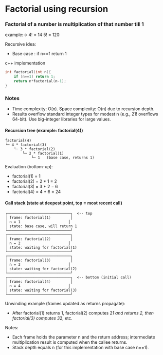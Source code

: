 # Factorial using recursion

### Factorial of a number is multiplication of that number till 1 

example:-> 4! = 14
5! = 120

Recursive idea:
- Base case :  if n==1 return 1

c++ implementation
```cpp
int factorial(int n){
    if (n==1) return 1;
    return n*factorial(n-1);
}
```

### Notes
- Time complexity: O(n). Space complexity: O(n) due to recursion depth.
- Results overflow standard integer types for modest n (e.g., 21! overflows 64-bit). Use big-integer libraries for large values.

#### Recursion tree (example: factorial(4))

```
factorial(4)
└─ 4 * factorial(3)
    └─ 3 * factorial(2)
        └─ 2 * factorial(1)
            └─ 1   (base case, returns 1)
```

Evaluation (bottom-up):
- factorial(1) = 1  
- factorial(2) = 2 * 1 = 2  
- factorial(3) = 3 * 2 = 6  
- factorial(4) = 4 * 6 = 24

#### Call stack (state at deepest point, top = most recent call)

```
┌─────────────────────────────┐  <-- top
│ frame: factorial(1)         │
│ n = 1                      │
│ state: base case, will return 1
└─────────────────────────────┘
┌─────────────────────────────┐
│ frame: factorial(2)         │
│ n = 2                      │
│ state: waiting for factorial(1)
└─────────────────────────────┘
┌─────────────────────────────┐
│ frame: factorial(3)         │
│ n = 3                      │
│ state: waiting for factorial(2)
└─────────────────────────────┘
┌─────────────────────────────┐  <-- bottom (initial call)
│ frame: factorial(4)         │
│ n = 4                      │
│ state: waiting for factorial(3)
└─────────────────────────────┘
```

Unwinding example (frames updated as returns propagate):
- After factorial(1) returns 1, factorial(2) computes 2*1 and returns 2, then factorial(3) computes 3*2, etc.

Notes:
- Each frame holds the parameter n and the return address; intermediate multiplication result is computed when the callee returns.
- Stack depth equals n (for this implementation with base case n==1).